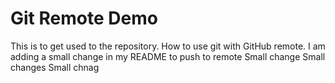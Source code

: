# Git Remote Demo
This is to get used to the repository.  How to use git with GitHub remote.
I am adding a small change in my README to push to remote
Small change
Small changes 
Small chnag